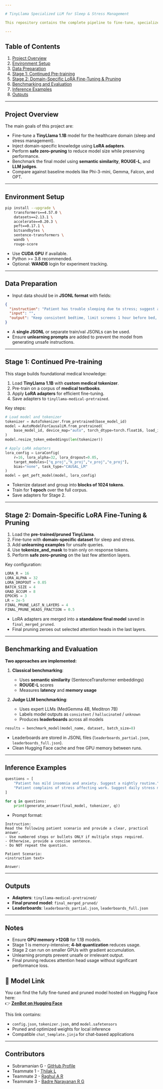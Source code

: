 ```yaml
---

# TinyLlama Specialized LLM for Sleep & Stress Management

This repository contains the complete pipeline to fine-tune, specialize, prune, and benchmark the **TinyLlama** model for healthcare advice in sleep and stress management. The workflow includes **two-stage training**, **LoRA adapters**, **final pruning**, and **model benchmarking** with both classical metrics and expert LLM judges.

---
```


## Table of Contents

1. [Project Overview](#project-overview)
2. [Environment Setup](#environment-setup)
3. [Data Preparation](#data-preparation)
4. [Stage 1: Continued Pre-training](#stage-1-continued-pre-training)
5. [Stage 2: Domain-Specific LoRA Fine-Tuning & Pruning](#stage-2-domain-specific-lora-fine-tuning--pruning)
6. [Benchmarking and Evaluation](#benchmarking-and-evaluation)
7. [Inference Examples](#inference-examples)
8. [Outputs](#outputs)

---

## Project Overview

The main goals of this project are:

* Fine-tune a **TinyLlama 1.1B** model for the healthcare domain (sleep and stress management).
* Inject domain-specific knowledge using **LoRA adapters**.
* Perform **safe zero-pruning** to reduce model size while preserving performance.
* Benchmark the final model using **semantic similarity**, **ROUGE-L**, and **LLM judges**.
* Compare against baseline models like Phi-3-mini, Gemma, Falcon, and OPT.

---

## Environment Setup

```bash
pip install --upgrade \
    transformers==4.57.0 \
    datasets==2.13.1 \
    accelerate==0.20.3 \
    peft==0.17.1 \
    bitsandbytes \
    sentence-transformers \
    wandb \
    rouge-score
```

* Use **CUDA GPU** if available.
* Python >= 3.8 recommended.
* Optional: **WANDB** login for experiment tracking.

---

## Data Preparation

* Input data should be in **JSONL format** with fields:

```json
{
  "instruction": "Patient has trouble sleeping due to stress; suggest a nightly routine.",
  "input": "",
  "output": "Keep consistent bedtime, limit screens 1 hour before bed, do 10 minutes of breathing exercises."
}
```

* A **single JSONL** or separate train/val JSONLs can be used.
* Ensure **unlearning prompts** are added to prevent the model from generating unsafe instructions.

---

## Stage 1: Continued Pre-training

This stage builds foundational medical knowledge:

1. Load **TinyLlama 1.1B** with **custom medical tokenizer**.
2. Pre-train on a corpus of **medical textbooks**.
3. Apply **LoRA adapters** for efficient fine-tuning.
4. Save adapters to `tinyllama-medical-pretrained`.

Key steps:

```python
# Load model and tokenizer
tokenizer = AutoTokenizer.from_pretrained(base_model_id)
model = AutoModelForCausalLM.from_pretrained(
    base_model_id, device_map="auto", torch_dtype=torch.float16, load_in_4bit=True
)
model.resize_token_embeddings(len(tokenizer))

# Apply LoRA adapters
lora_config = LoraConfig(
    r=16, lora_alpha=32, lora_dropout=0.05,
    target_modules=["q_proj","k_proj","v_proj","o_proj"],
    bias="none", task_type="CAUSAL_LM"
)
model = get_peft_model(model, lora_config)
```

* Tokenize dataset and group into **blocks of 1024 tokens**.
* Train for **1 epoch** over the full corpus.
* Save adapters for Stage 2.

---

## Stage 2: Domain-Specific LoRA Fine-Tuning & Pruning

1. Load the **pre-trained/pruned TinyLlama**.
2. Fine-tune with **domain-specific dataset** for sleep and stress.
3. Add **unlearning examples** for unsafe queries.
4. Use **tokenize_and_mask** to train only on response tokens.
5. Perform **safe zero-pruning** on the last few attention layers.

Key configuration:

```python
LORA_R = 16
LORA_ALPHA = 32
LORA_DROPOUT = 0.05
BATCH_SIZE = 4
GRAD_ACCUM = 8
EPOCHS = 3
LR = 2e-5
FINAL_PRUNE_LAST_N_LAYERS = 4
FINAL_PRUNE_HEADS_FRACTION = 0.5
```

* LoRA adapters are merged into a **standalone final model** saved in `final_merged_pruned`.
* Final pruning zeroes out selected attention heads in the last layers.

---

## Benchmarking and Evaluation

**Two approaches are implemented:**

1. **Classical benchmarking**:

   * Uses **semantic similarity** (SentenceTransformer embeddings)
   * **ROUGE-L** scores
   * Measures **latency** and **memory usage**

2. **Judge LLM benchmarking**:

   * Uses expert LLMs (MedGemma 4B, Meditron 7B)
   * Labels model outputs as `consistent` / `hallucinated` / `unknown`
   * Produces **leaderboards** across all models

```python
results = benchmark_model(model_name, dataset, batch_size=8)
```

* Leaderboards are stored in JSONL files (`leaderboards_partial.json`, `leaderboards_full.json`).
* Clean Hugging Face cache and free GPU memory between runs.

---

## Inference Examples

```python
questions = [
    "Patient has mild insomnia and anxiety. Suggest a nightly routine.",
    "Patient complains of stress affecting work. Suggest daily stress management steps."
]

for q in questions:
    print(generate_answer(final_model, tokenizer, q))
```

* Prompt format:

```
Instruction:
Read the following patient scenario and provide a clear, practical answer.
- Use numbered steps or bullets ONLY if multiple steps required.
- Otherwise, provide a concise sentence.
- Do NOT repeat the question.

Patient Scenario:
<instruction text>

Answer:
```

---

## Outputs

* **Adapters**: `tinyllama-medical-pretrained/`
* **Final pruned model**: `final_merged_pruned/`
* **Leaderboards**: `leaderboards_partial.json`, `leaderboards_full.json`

---

## Notes

* Ensure **GPU memory >12GB** for 1.1B models.
* Stage 1 is memory-intensive; **4-bit quantization** reduces usage.
* Stage 2 can run on smaller GPUs with gradient accumulation.
* Unlearning prompts prevent unsafe or irrelevant output.
* Final pruning reduces attention head usage without significant performance loss.

## 🔗 Model Link

You can find the fully fine-tuned and pruned model hosted on Hugging Face here:  
👉 **[ZenBot on Hugging Face](https://huggingface.co/DemonC/ZenBot)**

This link contains:
- `config.json`, `tokenizer.json`, and `model.safetensors`
- Pruned and optimized weights for local inference
- Compatible `chat_template.jinja` for chat-based applications

---


## Contributors
- Subramanian G - [GitHub Profile](https://github.com/Demoncyborg07)
- Teammate 1 - [Thilak L](https://github.com/thilak0105)
- Teammate 2 - [Raghul A R](https://github.com/a-steel-heart)
- Teammate 3 - [Badre Narayanan R G]()


